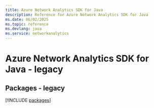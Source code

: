 ```yaml
---
title: Azure Network Analytics SDK for Java
description: Reference for Azure Network Analytics SDK for Java
ms.date: 06/02/2025
ms.topic: reference
ms.devlang: java
ms.service: networkanalytics
---
```

# Azure Network Analytics SDK for Java - legacy
## Packages - legacy
[!INCLUDE [packages](network-analytics-index.md)]